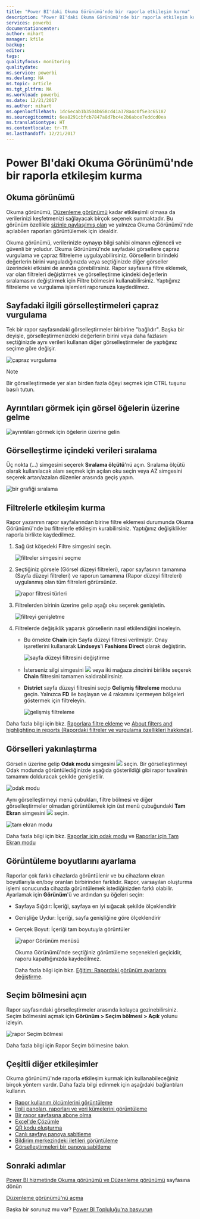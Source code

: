 ```yaml
---
title: "Power BI'daki Okuma Görünümü'nde bir raporla etkileşim kurma"
description: "Power BI'daki Okuma Görünümü'nde bir raporla etkileşim kurma"
services: powerbi
documentationcenter: 
author: mihart
manager: kfile
backup: 
editor: 
tags: 
qualityfocus: monitoring
qualitydate: 
ms.service: powerbi
ms.devlang: NA
ms.topic: article
ms.tgt_pltfrm: NA
ms.workload: powerbi
ms.date: 12/21/2017
ms.author: mihart
ms.openlocfilehash: 1dc6ecab1b3504b658cd41a378a4c0f5e3c65187
ms.sourcegitcommit: 6ea8291cbfcb7847a8d7bc4e2b6abce7eddcd0ea
ms.translationtype: HT
ms.contentlocale: tr-TR
ms.lasthandoff: 12/21/2017
---
```

# <a name="interact-with-a-report-in-reading-view-in-power-bi"></a>Power BI'daki Okuma Görünümü'nde bir raporla etkileşim kurma
## <a name="reading-view"></a>Okuma görünümü
Okuma görünümü, [Düzenleme görünümü](service-interact-with-a-report-in-editing-view.md) kadar etkileşimli olmasa da verilerinizi keşfetmenizi sağlayacak birçok seçenek sunmaktadır. Bu görünüm özellikle [sizinle paylaşılmış olan](service-share-dashboards.md) ve yalnızca Okuma Görünümü'nde açılabilen raporları görüntülemek için idealdir.

Okuma görünümü, verilerinizle oynayıp bilgi sahibi olmanın eğlenceli ve güvenli bir yoludur. Okuma Görünümü'nde sayfadaki görsellere çapraz vurgulama ve çapraz filtreleme uygulayabilirsiniz.  Görsellerin birindeki değerlerin birini vurguladığınızda veya seçtiğinizde diğer görseller üzerindeki etkisini de anında görebilirsiniz. Rapor sayfasına filtre eklemek, var olan filtreleri değiştirmek ve görselleştirme içindeki değerlerin sıralamasını değiştirmek için Filtre bölmesini kullanabilirsiniz. Yaptığınız filtreleme ve vurgulama işlemleri raporunuza kaydedilmez.

## <a name="cross-highlight-the-related-visualizations-on-a-page"></a>Sayfadaki ilgili görselleştirmeleri çapraz vurgulama
Tek bir rapor sayfasındaki görselleştirmeler birbirine "bağlıdır".  Başka bir deyişle, görselleştirmenizdeki değerlerin birini veya daha fazlasını seçtiğinizde aynı verileri kullanan diğer görselleştirmeler de yaptığınız seçime göre değişir.

![çapraz vurgulama](media/service-interact-with-a-report-in-reading-view/pagefilter3b.gif)

> [!NOTE]
> Bir görselleştirmede yer alan birden fazla öğeyi seçmek için CTRL tuşunu basılı tutun.
> 
> 

## <a name="hover-over-visual-elements-to-see-the-details"></a>Ayrıntıları görmek için görsel öğelerin üzerine gelme
![ayrıntıları görmek için öğelerin üzerine gelin](media/service-interact-with-a-report-in-reading-view/amarillachart.png)

## <a name="sort-the-data-in-a-visualization"></a>Görselleştirme içindeki verileri sıralama
Üç nokta (...) simgesini seçerek **Sıralama ölçütü**'nü açın. Sıralama ölçütü olarak kullanılacak alanı seçmek için açılan oku seçin veya AZ simgesini seçerek artan/azalan düzenler arasında geçiş yapın. 

![bir grafiği sıralama](media/service-interact-with-a-report-in-reading-view/pbi_changechartsort.gif) 

## <a name="interact-with-filters"></a>Filtrelerle etkileşim kurma
Rapor yazarının rapor sayfalarından birine filtre eklemesi durumunda Okuma Görünümü'nde bu filtrelerle etkileşim kurabilirsiniz. Yaptığınız değişiklikler raporla birlikte kaydedilmez.

1. Sağ üst köşedeki Filtre simgesini seçin.
   
   ![filtreler simgesini seçme](media/service-interact-with-a-report-in-reading-view/filters.png)  
2. Seçtiğiniz görsele (Görsel düzeyi filtreleri), rapor sayfasının tamamına (Sayfa düzeyi filtreleri) ve raporun tamamına (Rapor düzeyi filtreleri) uygulanmış olan tüm filtreleri görürsünüz.
   
   ![rapor filtresi türleri](media/service-interact-with-a-report-in-reading-view/power-bi-reading-filters.png)
3. Filtrelerden birinin üzerine gelip aşağı oku seçerek genişletin.
   
   ![filtreyi genişletme](media/service-interact-with-a-report-in-reading-view/power-bi-expan-filter.png)
4. Filtrelerde değişiklik yaparak görsellerin nasıl etkilendiğini inceleyin.  
   
   * Bu örnekte **Chain** için Sayfa düzeyi filtresi verilmiştir. Onay işaretlerini kullanarak **Lindseys**'i **Fashions Direct** olarak değiştirin.
     
     ![sayfa düzeyi filtresini değiştirme](media/service-interact-with-a-report-in-reading-view/power-bi-filter-chain.png)
   * İsterseniz silgi simgesini ![](media/service-interact-with-a-report-in-reading-view/power-bi-eraser-icon.png) veya iki mağaza zincirini birlikte seçerek **Chain** filtresini tamamen kaldırabilirsiniz.
   * **District** sayfa düzeyi filtresini seçip **Gelişmiş filtreleme** moduna geçin. Yalnızca **FD** ile başlayan ve 4 rakamını içermeyen bölgeleri göstermek için filtreleyin.
     
     ![gelişmiş filtreleme](media/service-interact-with-a-report-in-reading-view/power-bi-advanced-filter.png)

Daha fazla bilgi için bkz. [Raporlara filtre ekleme](power-bi-report-add-filter.md) ve [About filters and highlighting in reports (Rapordaki filtreler ve vurgulama özellikleri hakkında)](power-bi-reports-filters-and-highlighting.md).

## <a name="zoom-in-on-individual-visuals"></a>Görselleri yakınlaştırma
Görselin üzerine gelip **Odak modu** simgesini ![](media/service-interact-with-a-report-in-reading-view/pbi_popouticon.jpg) seçin. Bir görselleştirmeyi Odak modunda görüntülediğinizde aşağıda gösterildiği gibi rapor tuvalinin tamamını dolduracak şekilde genişletilir.

![odak modu](media/service-interact-with-a-report-in-reading-view/powerbi-focus-mode.png)

Aynı görselleştirmeyi menü çubukları, filtre bölmesi ve diğer görselleştirmeler olmadan görüntülemek için üst menü çubuğundaki **Tam Ekran** simgesini ![](media/service-interact-with-a-report-in-reading-view/power-bi-focus-icon.png) seçin.

![tam ekran modu](media/service-interact-with-a-report-in-reading-view/power-bi-full-screen.png)

Daha fazla bilgi için bkz. [Raporlar için odak modu](service-focus-mode.md) ve [Raporlar için Tam Ekran modu](service-fullscreen-mode.md)

## <a name="adjust-the-display-dimensions"></a>Görüntüleme boyutlarını ayarlama
Raporlar çok farklı cihazlarda görüntülenir ve bu cihazların ekran boyutlarıyla en/boy oranları birbirinden farklıdır.  Rapor, varsayılan oluşturma işlemi sonucunda cihazda görüntülemek istediğinizden farklı olabilir.  Ayarlamak için **Görünüm**'ü ve ardından şu öğeleri seçin:

* Sayfaya Sığdır: İçeriği, sayfaya en iyi sığacak şekilde ölçeklendirir
* Genişliğe Uydur: İçeriği, sayfa genişliğine göre ölçeklendirir
* Gerçek Boyut: İçeriği tam boyutuyla görüntüler  

    ![rapor Görünüm menüsü](media/service-interact-with-a-report-in-reading-view/power-bi-view.png)

  Okuma Görünümü'nde seçtiğiniz görüntüleme seçenekleri geçicidir, raporu kapattığınızda kaydedilmez.

  Daha fazla bilgi için bkz. [Eğitim: Rapordaki görünüm ayarlarını değiştirme](power-bi-change-report-display-settings.md).

##  <a name="open-the-selection-pane"></a>**Seçim** bölmesini açın
Rapor sayfasındaki görselleştirmeler arasında kolayca gezinebilirsiniz. Seçim bölmesini açmak için **Görünüm > Seçim bölmesi > Açık** yolunu izleyin.

![rapor Seçim bölmesi](media/service-interact-with-a-report-in-reading-view/power-bi-selection-pane.png)

Daha fazla bilgi için Rapor Seçim bölmesine bakın.

##    <a name="miscellaneous-other-interactions"></a>Çeşitli diğer etkileşimler
Okuma görünümü'nde raporla etkileşim kurmak için kullanabileceğiniz birçok yöntem vardır. Daha fazla bilgi edinmek için aşağıdaki bağlantıları kullanın.

- [Rapor kullanım ölçümlerini görüntüleme](service-usage-metrics.md)
- [İlgili panoları, raporları ve veri kümelerini görüntüleme](service-related-content.md)
- [Bir rapor sayfasına abone olma](service-report-subscribe.md)
- [Excel'de Çözümle](service-analyze-in-excel.md)
- [QR kodu oluşturma](service-create-qr-code-for-report.md)
- [Canlı sayfayı panoya sabitleme](service-dashboard-pin-live-tile-from-report.md)
- [Bildirim merkezindeki iletileri görüntüleme](service-notification-center.md)
- [Görselleştirmeleri bir panoya sabitleme](service-dashboard-pin-tile-from-report.md)

## <a name="next-steps"></a>Sonraki adımlar
[Power BI hizmetinde Okuma görünümü ve Düzenleme görünümü](service-reading-view-and-editing-view.md) sayfasına dönün

[Düzenleme görünümü'nü açma](service-reading-view-and-editing-view.md)

Başka bir sorunuz mu var? [Power BI Topluluğu'na başvurun](http://community.powerbi.com/)

